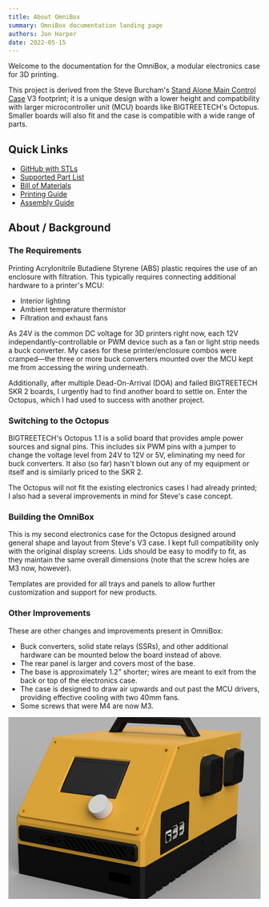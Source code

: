 ```yaml
---
title: About OmniBox
summary: OmniBox documentation landing page
authors: Jon Harper
date: 2022-05-15
---
```


Welcome to the documentation for the OmniBox, a modular electronics case for 3D printing.

This project is derived from the Steve Burcham's [Stand Alone Main Control Case](https://www.thingiverse.com/thing:3999751) V3 footprint; it is a unique design with a lower height and compatibility with larger microcontroller unit (MCU) boards like BIGTREETECH's Octopus. Smaller boards will also fit and the case is compatible with a wide range of parts.

## Quick Links

- [GitHub with STLs](https://github.com/jon-harper/OmniBox)
- [Supported Part List](support/index.md)
- [Bill of Materials](bom.md)
- [Printing Guide](printing.md)
- [Assembly Guide](assembly/index.md)

## About / Background

### The Requirements

Printing Acrylonitrile Butadiene Styrene (ABS) plastic requires the use of an enclosure with filtration. This typically requires connecting additional hardware to a printer's MCU:

- Interior lighting
- Ambient temperature thermistor
- Filtration and exhaust fans

As 24V is the common DC voltage for 3D printers right now, each 12V independantly-controllable or PWM device such as a fan or light strip needs a buck converter. My cases for these printer/enclosure combos were cramped—the three or more buck converters mounted over the MCU kept me from accessing the wiring underneath.

Additionally, after multiple Dead-On-Arrival (DOA) and failed BIGTREETECH SKR 2 boards, I urgently had to find another board to settle on. Enter the Octopus, which I had used to success with another project.

### Switching to the Octopus

BIGTREETECH's Octopus 1.1 is a solid board that provides ample power sources and signal pins. This includes six PWM pins with a jumper to change the voltage level from 24V to 12V or 5V, eliminating my need for buck converters. It also (so far) hasn't blown out any of my equipment or itself and is similarly priced to the SKR 2.

The Octopus will not fit the existing electronics cases I had already printed; I also had a several improvements in mind for Steve's case concept.

### Building the OmniBox

This is my second electronics case for the Octopus designed around general shape and layout from Steve's V3 case. I kept full compatibility only with the original display screens. Lids should be easy to modify to fit, as they maintain the same overall dimensions (note that the screw holes are M3 now, however).

Templates are provided for all trays and panels to allow further customization and support for new products.

### Other Improvements

These are other changes and improvements present in OmniBox:

- Buck converters, solid state relays (SSRs), and other additional hardware can be mounted below the board instead of above.
- The rear panel is larger and covers most of the base.
- The base is approximately 1.2" shorter; wires are meant to exit from the back or top of the electronics case.
- The case is designed to draw air upwards and out past the MCU drivers, providing effective cooling with two 40mm fans.
- Some screws that were M4 are now M3.

![right side view](img/gallery_0.9.5/close.png)